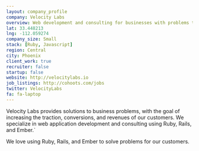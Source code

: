 ```yaml
---
layout: company_profile
company: Velocity Labs
overview: Web development and consulting for businesses with problems to solve, specializing in Ruby, Rails, and Ember applications.
lat: 33.448213
lng: -112.059274
company_size: Small
stack: [Ruby, Javascript]
region: Central
city: Phoenix
client_work: true
recruiter: false
startup: false
website: http://velocitylabs.io
job_listings: http://cohoots.com/jobs
twitter: VelocityLabs
fa: fa-laptop
---
```


Velocity Labs provides solutions to business problems, with the goal of increasing the traction, conversions, and revenues of our customers. We specialize in web application development and consulting using Ruby, Rails, and Ember.`

We love using Ruby, Rails, and Ember to solve problems for our customers.